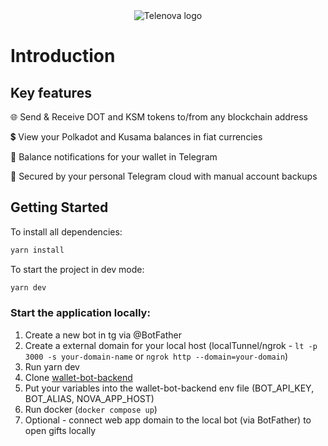 <div align="center">
  <img src="https://github.com/novasamatech/nova-wallet-web-app/assets/63446892/492b624c-fb27-45f8-9ccd-759f3a172d2c" alt="Telenova logo">
</div>

# Introduction

## Key features
🌐 Send & Receive DOT and KSM tokens to/from any blockchain address

💲 View your Polkadot and Kusama balances in fiat currencies

💌 Balance notifications for your wallet in Telegram

🔐 Secured by your personal Telegram cloud with manual account backups

## Getting Started

To install all dependencies:

```bash
yarn install
```
To start the project in dev mode:

```bash
yarn dev
```

### Start the application locally:
1) Create a new bot in tg via @BotFather
2) Create a external domain for your local host (localTunnel/ngrok - `lt -p 3000 -s your-domain-name` or `ngrok http --domain=your-domain`)
3) Run yarn dev
4) Clone [wallet-bot-backend](https://github.com/novasamatech/wallet-bot-backend)
5) Put your variables into the wallet-bot-backend env file (BOT_API_KEY, BOT_ALIAS, NOVA_APP_HOST)
6) Run docker (`docker compose up`)
7) Optional - connect web app domain to the local bot (via BotFather) to open gifts locally 

